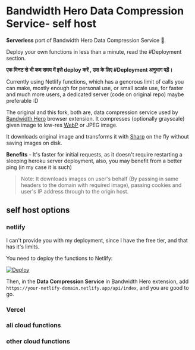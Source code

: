 # Bandwidth Hero Data Compression Service- self host

**Serverless** port of Bandwidth Hero Data Compression Service 🚀.

Deploy your own functions in less than a minute, read the #Deployment section.

**एक मिनट से भी कम समय में इसे deploy करें , उस के लिए #Deployment अनुभाग पढ़ें।**

Currently using Netlify functions, which has a genorous limit of calls you can make, mostly enough for personal use, or small scale use, for faster and much more users, a dedicated server (code on original repo) maybe preferable :D

The original and this fork, both are, data compression service used by [Bandwidth Hero](https://github.com/ayastreb/bandwidth-hero) browser extension. It compresses (optionally grayscale) given image to low-res [WebP](https://developers.google.com/speed/webp/) or JPEG image.

It downloads original image and transforms it with [Sharp](https://github.com/lovell/sharp) on the fly without saving images on disk.

**Benefits** - It's faster for initial requests, as it doesn't require restarting a sleeping heroku server deployment, also, you may benefit from a better ping (in my case it is such)

> Note: It downloads images on user's behalf (By passing in same headers to the domain with required image), passing cookies and user's IP address through to the origin host.

## self host options

###  netlify

I can't provide you with my deployment, since I have the free tier, and that has it's limits.

You need to deploy the functions to Netlify:

[![Deploy](https://www.netlify.com/img/deploy/button.svg)](https://app.netlify.com/start/deploy?repository=https://github.com/adi-g15/bandwidth-hero-proxy)

Then, in the **Data Compression Service** in Bandwidth Hero extension, add `https://your-netlify-domain.netlify.app/api/index`, and you are good to go.

<!-- READ THIS ARTICLE LATER AdityaG
Check out [this guide](https://www.digitalocean.com/community/tutorials/how-to-set-up-a-node-js-application-for-production-on-ubuntu-16-04)
on how to setup Node.js on Ubuntu. 
DigitalOcean also provides an
[easy way](https://www.digitalocean.com/products/one-click-apps/node-js/) to setup a server ready to
host Node.js apps.
-->

### Vercel 


### ali cloud functions


### other cloud functions
